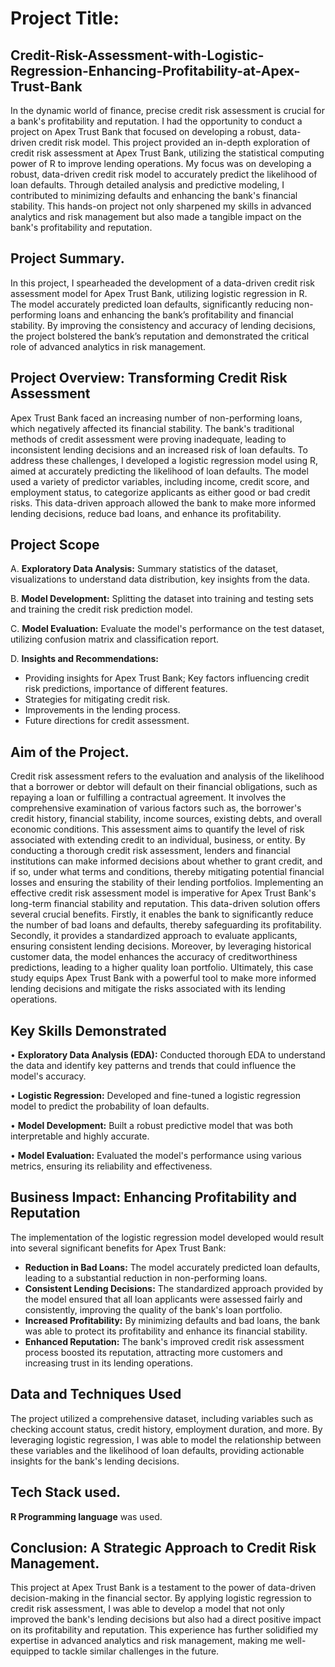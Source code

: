 # Project Title: 
## Credit-Risk-Assessment-with-Logistic-Regression-Enhancing-Profitability-at-Apex-Trust-Bank
In the dynamic world of finance, precise credit risk assessment is crucial for a bank's profitability and reputation. I had the opportunity to conduct a project on Apex Trust Bank that focused on developing a robust, data-driven credit risk model. This project provided an in-depth exploration of credit risk assessment at Apex Trust Bank, utilizing the statistical computing power of R to improve lending operations. My focus was on developing a robust, data-driven credit risk model to accurately predict the likelihood of loan defaults. Through detailed analysis and predictive modeling, I contributed to minimizing defaults and enhancing the bank's financial stability. This hands-on project not only sharpened my skills in advanced analytics and risk management but also made a tangible impact on the bank's profitability and reputation.
## Project Summary.
In this project, I spearheaded the development of a data-driven credit risk assessment model for Apex Trust Bank, utilizing logistic regression in R. The model accurately predicted loan defaults, significantly reducing non-performing loans and enhancing the bank’s profitability and financial stability. By improving the consistency and accuracy of lending decisions, the project bolstered the bank’s reputation and demonstrated the critical role of advanced analytics in risk management. 
## Project Overview: Transforming Credit Risk Assessment
Apex Trust Bank faced an increasing number of non-performing loans, which negatively affected its financial stability. The bank's traditional methods of credit assessment were proving inadequate, leading to inconsistent lending decisions and an increased risk of loan defaults.
To address these challenges, I developed a logistic regression model using R, aimed at accurately predicting the likelihood of loan defaults. The model used a variety of predictor variables, including income, credit score, and employment status, to categorize applicants as either good or bad credit risks. This data-driven approach allowed the bank to make more informed lending decisions, reduce bad loans, and enhance its profitability.
## Project Scope
A. **Exploratory Data Analysis:** Summary statistics of the dataset, visualizations to understand data distribution, key insights from the data.

B. **Model Development:** Splitting the dataset into training and testing sets and training the credit risk prediction model. 

C. **Model Evaluation:** Evaluate the model's performance on the test dataset, utilizing confusion matrix and classification report.

D. **Insights and Recommendations:** 
- Providing insights for Apex Trust Bank; Key factors influencing credit risk predictions, importance of different features.
-  Strategies for mitigating credit risk.
-  Improvements in the lending process.
-   Future directions for credit assessment.

## Aim of the Project.
Credit risk assessment refers to the evaluation and analysis of the likelihood that a borrower or debtor will default on their financial obligations, such as repaying a loan or fulfilling a contractual agreement. It involves the comprehensive examination of various factors such as, the borrower's credit history, financial stability, income sources, existing debts, and overall economic conditions. This assessment aims to quantify the level of risk associated with extending credit to an individual, business, or entity. By conducting a thorough credit risk assessment, lenders and financial institutions can make informed decisions about whether to grant credit, and if so, under what terms and conditions, thereby mitigating potential financial losses and ensuring the stability of their lending portfolios. 
Implementing an effective credit risk assessment model is imperative for Apex Trust Bank's long-term financial stability and reputation. This data-driven solution offers several crucial benefits. Firstly, it enables the bank to significantly reduce the number of bad loans and defaults, thereby safeguarding its profitability. Secondly, it provides a standardized approach to evaluate applicants, ensuring consistent lending decisions. 
Moreover, by leveraging historical customer data, the model enhances the accuracy of creditworthiness predictions, leading to a higher quality loan portfolio. Ultimately, this case study equips Apex Trust Bank with a powerful tool to make more informed lending decisions and mitigate the risks associated with its lending operations.
## Key Skills Demonstrated
•	**Exploratory Data Analysis (EDA):** Conducted thorough EDA to understand the data and identify key patterns and trends that could influence the model's accuracy.

•	**Logistic Regression:** Developed and fine-tuned a logistic regression model to predict the probability of loan defaults.

•	**Model Development:** Built a robust predictive model that was both interpretable and highly accurate.

•	**Model Evaluation:** Evaluated the model's performance using various metrics, ensuring its reliability and effectiveness.

## Business Impact: Enhancing Profitability and Reputation
The implementation of the logistic regression model developed would result into several significant benefits for Apex Trust Bank:
- **Reduction in Bad Loans:** The model accurately predicted loan defaults, leading to a substantial reduction in non-performing loans.
- **Consistent Lending Decisions:** The standardized approach provided by the model ensured that all loan applicants were assessed fairly and consistently, improving the quality of the bank's loan portfolio.
- **Increased Profitability:** By minimizing defaults and bad loans, the bank was able to protect its profitability and enhance its financial stability.
- **Enhanced Reputation:** The bank's improved credit risk assessment process boosted its reputation, attracting more customers and increasing trust in its lending operations.
## Data and Techniques Used
The project utilized a comprehensive dataset, including variables such as checking account status, credit history, employment duration, and more. By leveraging logistic regression, I was able to model the relationship between these variables and the likelihood of loan defaults, providing actionable insights for the bank's lending decisions.
## Tech Stack used.
**R Programming language** was used.
## Conclusion: A Strategic Approach to Credit Risk Management.
This project at Apex Trust Bank is a testament to the power of data-driven decision-making in the financial sector. By applying logistic regression to credit risk assessment, I was able to develop a model that not only improved the bank's lending decisions but also had a direct positive impact on its profitability and reputation. This experience has further solidified my expertise in advanced analytics and risk management, making me well-equipped to tackle similar challenges in the future.
